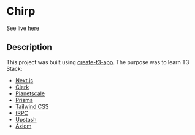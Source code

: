 # Chirp

See live [here](https://chirp-annkaz.vercel.app/)

## Description

This project was built using [create-t3-app](https://create.t3.gg/). The purpose was to learn T3 Stack:

- [Next.js](https://nextjs.org)
- [Clerk](https://clerk.com/)
- [Planetscale](https://planetscale.com/)
- [Prisma](https://prisma.io)
- [Tailwind CSS](https://tailwindcss.com)
- [tRPC](https://trpc.io)
- [Upstash](https://upstash.com/)
- [Axiom](https://axiom.co/)
